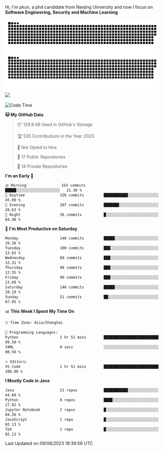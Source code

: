Hi, I'm pkun, a phd candidate from Nanjing University and now I focus on **Software Engineering, Security and Machine Learning**

![GitHub Snake Light](https://github.com/pppppkun/pppppkun/blob/output/github-snake.svg#gh-light-mode-only)
![GitHub Snake dark](https://github.com/pppppkun/pppppkun/blob/output/github-snake-dark.svg#gh-dark-mode-only)

![](https://komarev.com/ghpvc/?username=pppppkun)
<!--START_SECTION:waka-->
![Code Time](http://img.shields.io/badge/Code%20Time-1%2C749%20hrs%201%20min-blue)

**🐱 My GitHub Data** 

> 📦 126.8 kB Used in GitHub's Storage 
 > 
> 🏆 535 Contributions in the Year 2023
 > 
> 🚫 Not Opted to Hire
 > 
> 📜 17 Public Repositories 
 > 
> 🔑 14 Private Repositories 
 > 
**I'm an Early 🐤** 

```text
🌞 Morning                154 commits         █████░░░░░░░░░░░░░░░░░░░░   21.30 % 
🌆 Daytime                326 commits         ███████████░░░░░░░░░░░░░░   45.09 % 
🌃 Evening                207 commits         ███████░░░░░░░░░░░░░░░░░░   28.63 % 
🌙 Night                  36 commits          █░░░░░░░░░░░░░░░░░░░░░░░░   04.98 % 
```
📅 **I'm Most Productive on Saturday** 

```text
Monday                   140 commits         █████░░░░░░░░░░░░░░░░░░░░   19.36 % 
Tuesday                  100 commits         ███░░░░░░░░░░░░░░░░░░░░░░   13.83 % 
Wednesday                89 commits          ███░░░░░░░░░░░░░░░░░░░░░░   12.31 % 
Thursday                 98 commits          ███░░░░░░░░░░░░░░░░░░░░░░   13.55 % 
Friday                   99 commits          ███░░░░░░░░░░░░░░░░░░░░░░   13.69 % 
Saturday                 146 commits         █████░░░░░░░░░░░░░░░░░░░░   20.19 % 
Sunday                   51 commits          ██░░░░░░░░░░░░░░░░░░░░░░░   07.05 % 
```


📊 **This Week I Spent My Time On** 

```text
🕑︎ Time Zone: Asia/Shanghai

💬 Programming Languages: 
Python                   1 hr 51 mins        █████████████████████████   99.50 % 
YAML                     0 secs              ░░░░░░░░░░░░░░░░░░░░░░░░░   00.50 % 

🔥 Editors: 
VS Code                  1 hr 51 mins        █████████████████████████   100.00 % 
```

**I Mostly Code in Java** 

```text
Java                     21 repos            ███████████░░░░░░░░░░░░░░   44.68 % 
Python                   8 repos             ████░░░░░░░░░░░░░░░░░░░░░   17.02 % 
Jupyter Notebook         2 repos             █░░░░░░░░░░░░░░░░░░░░░░░░   04.26 % 
JavaScript               1 repo              █░░░░░░░░░░░░░░░░░░░░░░░░   02.13 % 
TeX                      1 repo              █░░░░░░░░░░░░░░░░░░░░░░░░   02.13 % 
```




 Last Updated on 09/06/2023 18:39:56 UTC
<!--END_SECTION:waka-->
